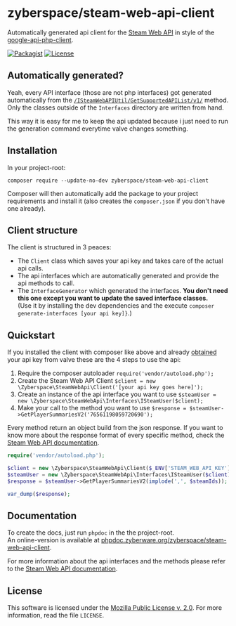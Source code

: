 zyberspace/steam-web-api-client
===============================
Automatically generated api client for the [Steam Web API](https://developer.valvesoftware.com/wiki/Steam_Web_API) in style of the [google-api-php-client](https://github.com/google/google-api-php-client/).

[![Packagist](https://img.shields.io/packagist/v/zyberspace/steam-web-api-client.svg)](https://packagist.org/packages/zyberspace/steam-web-api-client)
[![License](https://img.shields.io/github/license/zyberspace/php-telegram-cli-client.svg)](https://www.mozilla.org/MPL/2.0/)

Automatically generated?
------------------------
Yeah, every API interface (those are not php interfaces) got generated automatically from the [`/ISteamWebAPIUtil/GetSupportedAPIList/v1/`](https://github.com/zyberspace/php-steam-web-api-client/blob/master/lib/Zyberspace/SteamWebApi/Interfaces/ISteamWebAPIUtil.php#L16-23) method. Only the classes outside of the `Interfaces` directory are written from hand.

This way it is easy for me to keep the api updated because i just need to run the generation command everytime valve changes something.

Installation
------------

In your project-root:

```shell
composer require --update-no-dev zyberspace/steam-web-api-client
```
Composer will then automatically add the package to your project requirements and install it (also creates the `composer.json` if you don't have one already).

Client structure
----------------
The client is structured in 3 peaces:

  - The `Client` class which saves your api key and takes care of the actual api calls.
  - The api interfaces which are automatically generated and provide the api methods to call.
  - The `InterfaceGenerator` which generated the interfaces. **You don't need this one except you want to update the saved interface classes.**  
  (Use it by installing the dev dependencies and the execute `composer generate-interfaces [your api key]}`.)

Quickstart
----------
If you installed the client with composer like above and already [obtained](http://steamcommunity.com/dev/apikey) your api key from valve these are the 4 steps to use the api:

  1. Require the composer autoloader `require('vendor/autoload.php');`
  2. Create the Steam Web API Client `$client = new \Zyberspace\SteamWebApi\Client('[your api key goes here]');`
  3. Create an instance of the api interface you want to use `$steamUser = new \Zyberspace\SteamWebApi\Interfaces\ISteamUser($client);`
  4. Make your call to the method you want to use `$response = $steamUser->GetPlayerSummariesV2('76561198059720690');`

Every method return an object build from the json response. If you want to know more about the response format of every specific method, check the [Steam Web API documentation](https://developer.valvesoftware.com/wiki/Steam_Web_API).

```php
require('vendor/autoload.php');

$client = new \Zyberspace\SteamWebApi\Client($_ENV['STEAM_WEB_API_KEY']);
$steamUser = new \Zyberspace\SteamWebApi\Interfaces\ISteamUser($client);
$response = $steamUser->GetPlayerSummariesV2(implode(',', $steamIds));

var_dump($response);
```

Documentation
-------------
To create the docs, just run `phpdoc` in the the project-root.  
An online-version is available at [phpdoc.zyberware.org/zyberspace/steam-web-api-client](http://phpdoc.zyberware.org/zyberspace/steam-web-api-client/).

For more information about the api interfaces and the methods please refer to the [Steam Web API documentation](https://developer.valvesoftware.com/wiki/Steam_Web_API).

License
-------
This software is licensed under the [Mozilla Public License v. 2.0](http://mozilla.org/MPL/2.0/). For more information, read the file `LICENSE`.
